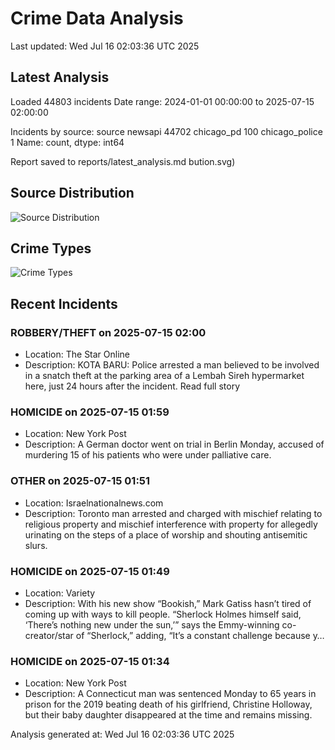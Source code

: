 # Crime Data Analysis
Last updated: Wed Jul 16 02:03:36 UTC 2025

## Latest Analysis

Loaded 44803 incidents
Date range: 2024-01-01 00:00:00 to 2025-07-15 02:00:00

Incidents by source:
source
newsapi           44702
chicago_pd          100
chicago_police        1
Name: count, dtype: int64

Report saved to reports/latest_analysis.md
bution.svg)

## Source Distribution
![Source Distribution](images/source_distribution.svg)

## Crime Types
![Crime Types](images/crime_types.svg)

## Recent Incidents

### ROBBERY/THEFT on 2025-07-15 02:00
- Location: The Star Online
- Description: KOTA BARU: Police arrested a man believed to be involved in a snatch theft at the parking area of a Lembah Sireh hypermarket here, just 24 hours after the incident. Read full story


### HOMICIDE on 2025-07-15 01:59
- Location: New York Post
- Description: A German doctor went on trial in Berlin Monday, accused of murdering 15 of his patients who were under palliative care.


### OTHER on 2025-07-15 01:51
- Location: Israelnationalnews.com
- Description: Toronto man arrested and charged with mischief relating to religious property and mischief interference with property for allegedly urinating on the steps of a place of worship and shouting antisemitic slurs.


### HOMICIDE on 2025-07-15 01:49
- Location: Variety
- Description: With his new show “Bookish,” Mark Gatiss hasn’t tired of coming up with ways to kill people. “Sherlock Holmes himself said, ‘There’s nothing new under the sun,’” says the Emmy-winning co-creator/star of “Sherlock,” adding, “It’s a constant challenge because y…


### HOMICIDE on 2025-07-15 01:34
- Location: New York Post
- Description: A Connecticut man was sentenced Monday to 65 years in prison for the 2019 beating death of his girlfriend, Christine Holloway, but their baby daughter disappeared at the time and remains missing.

Analysis generated at: Wed Jul 16 02:03:36 UTC 2025
